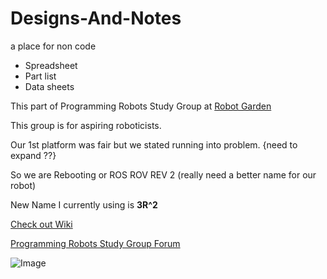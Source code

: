 # Designs-And-Notes
a place for non code


<ul>
<li>Spreadsheet</li>
<li>Part list</li>
<li>Data sheets</li>
</ul>

 This part of Programming Robots Study Group at [Robot Garden](http://www.robotgarden.org/wiki/robotics/)

This group is for aspiring roboticists.

Our 1st platform was fair but we stated running into problem. 
{need to expand ??}


So we are Rebooting or ROS ROV REV 2 (really need a better name for our robot)

New Name I currently using is **3R^2**



[Check out Wiki](https://github.com/ProgrammingRobotsStudyGroup/prsg-misc/wiki)

[Programming Robots Study Group Forum](http://prsg.freeforums.org/index.php)

![Image](https://github.com/ProgrammingRobotsStudyGroup/prsg-misc/blob/master/motors%20size.jpg)
